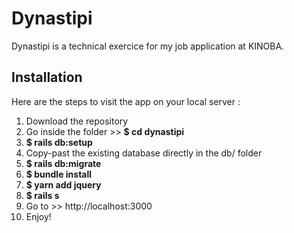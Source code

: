 # Dynastipi

Dynastipi is a technical exercice for my job application at KINOBA.

## Installation

Here are the steps to visit the app on your local server :

1. Download the repository 
2. Go inside the folder >> **$ cd dynastipi**
3. **$ rails db:setup**
4. Copy-past the existing database directly in the db/ folder
5. **$ rails db:migrate**
6. **$ bundle install**
7. **$ yarn add jquery**
8. **$ rails s** 
9. Go to >> http://localhost:3000
10. Enjoy!
